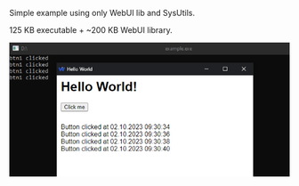 Simple example using only WebUI lib and SysUtils.

125 KB executable + ~200 KB WebUI library.

![Screenshot](screenshot.png)
